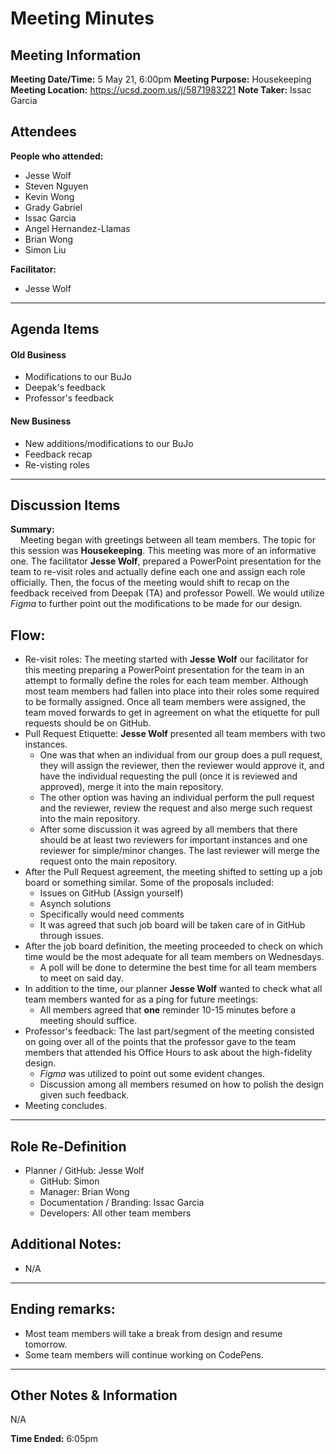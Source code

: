 # Meeting Minutes
## Meeting Information
**Meeting Date/Time:** 5 May 21, 6:00pm 
**Meeting Purpose:** Housekeeping 
**Meeting Location:** https://ucsd.zoom.us/j/5871983221
**Note Taker:** Issac Garcia

## Attendees
**People who attended:**
- Jesse Wolf
- Steven Nguyen
- Kevin Wong
- Grady Gabriel
- Issac Garcia
- Angel Hernandez-Llamas 
- Brian Wong
- Simon Liu

**Facilitator:**
- Jesse Wolf
---

## Agenda Items

#### Old Business
- Modifications to our BuJo
- Deepak's feedback
- Professor's feedback

#### New Business
- New additions/modifications to our BuJo
- Feedback recap
- Re-visting roles

---

## Discussion Items

**Summary:** \
&nbsp; &nbsp; Meeting began with greetings between all team members. The topic for this session was **Housekeeping**. This meeting was more of an informative one. The facilitator **Jesse Wolf**, prepared a PowerPoint presentation for the team to re-visit roles and actually define each one and assign each role officially. Then, the focus of the meeting would shift to recap on the feedback received from Deepak (TA) and professor Powell. We would utilize *Figma* to further point out the modifications to be made for our design. 


## Flow:
 - Re-visit roles: The meeting started with **Jesse Wolf** our facilitator for this meeting preparing a PowerPoint presentation for the team in an attempt to formally define the roles for each team member. Although most team members had fallen into place into their roles some required to be formally assigned. Once all team members were assigned, the team moved forwards to get in agreement on what the etiquette for pull requests should be on GitHub.
- Pull Request Etiquette: **Jesse Wolf** presented all team members with two instances.
  - One was that when an individual from our group does a pull request, they will assign the reviewer, then the reviewer would approve it, and have the individual requesting the pull (once it is reviewed and approved), merge it into the main repository.
  - The other option was having an individual perform the pull request and the reviewer, review the request and also merge such request into the main repository.
  - After some discussion it was agreed by all members that there should be at least two reviewers for important instances and one reviewer for simple/minor changes. The last reviewer will merge the request onto the main repository.
- After the Pull Request agreement, the meeting shifted to setting up a job board or something similar. Some of the proposals included:
  - Issues on GitHub (Assign yourself)
  - Asynch solutions
  - Specifically would need comments
  - It was agreed that such job board will be taken care of in GitHub through issues. 
- After the job board definition, the meeting proceeded to check on which time would be the most adequate for all team members on Wednesdays.
  - A poll will be done to determine the best time for all team members to meet on said day.
- In addition to the time, our planner **Jesse Wolf** wanted to check what all team members wanted for as a ping for future meetings:
  - All members agreed that **one** reminder 10-15 minutes before a meeting should suffice.
- Professor's feedback: The last part/segment of the meeting consisted on going over all of the points that the professor gave to the team members that attended his Office Hours to ask about the high-fidelity design.
  -  *Figma* was utilized to point out some evident changes.
  -  Discussion among all members resumed on how to polish the design given such feedback.
- Meeting concludes.

---

## Role Re-Definition
- Planner / GitHub: Jesse Wolf
   - GitHub: Simon
   - Manager: Brian Wong
   - Documentation / Branding: Issac Garcia
   - Developers: All other team members

## Additional Notes:
- N/A
---

## Ending remarks:
- Most team members will take a break from design and resume tomorrow.
- Some team members will continue working on CodePens.
--- 

## Other Notes & Information
N/A

**Time Ended:** 6:05pm